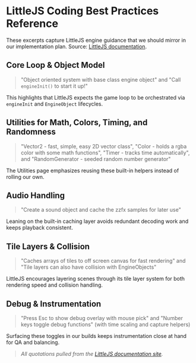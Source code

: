 # LittleJS Coding Best Practices Reference

These excerpts capture LittleJS engine guidance that we should mirror in our implementation plan. Source: [LittleJS documentation](https://killedbyapixel.github.io/LittleJS/docs/).

## Core Loop & Object Model
> "Object oriented system with base class engine object" and "Call `engineInit()` to start it up!"

This highlights that LittleJS expects the game loop to be orchestrated via `engineInit` and `EngineObject` lifecycles.

## Utilities for Math, Colors, Timing, and Randomness
> "Vector2 - fast, simple, easy 2D vector class", "Color - holds a rgba color with some math functions", "Timer - tracks time automatically", and "RandomGenerator - seeded random number generator"

The Utilities page emphasizes reusing these built-in helpers instead of rolling our own.

## Audio Handling
> "Create a sound object and cache the zzfx samples for later use"

Leaning on the built-in caching layer avoids redundant decoding work and keeps playback consistent.

## Tile Layers & Collision
> "Caches arrays of tiles to off screen canvas for fast rendering" and "Tile layers can also have collision with EngineObjects"

LittleJS encourages layering scenes through its tile layer system for both rendering speed and collision handling.

## Debug & Instrumentation
> "Press Esc to show debug overlay with mouse pick" and "Number keys toggle debug functions" (with time scaling and capture helpers)

Surfacing these toggles in our builds keeps instrumentation close at hand for QA and balancing.

> _All quotations pulled from the [LittleJS documentation site](https://killedbyapixel.github.io/LittleJS/docs/)._ 
